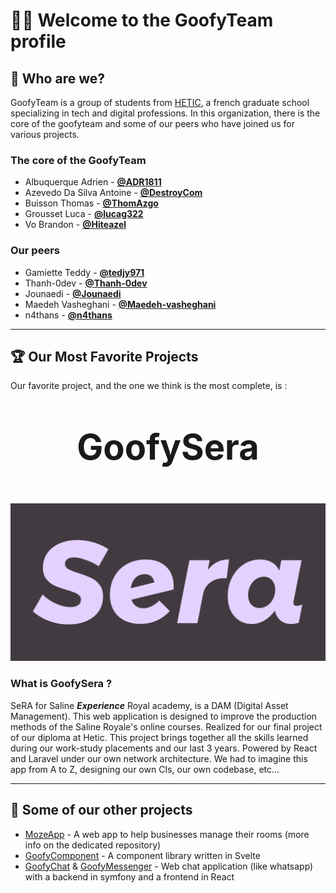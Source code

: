 # :wave::smile: Welcome to the GoofyTeam profile

## :thinking: Who are we?

GoofyTeam is a group of students from [HETIC](https://www.hetic.net/), a french graduate school specializing in tech and digital professions.
In this organization, there is the core of the goofyteam and some of our peers who have joined us for various projects.

### The core of the GoofyTeam

- Albuquerque Adrien - [**@ADR1811**](https://github.com/ADR1811)
- Azevedo Da Silva Antoine - [**@DestroyCom**](https://github.com/DestroyCom)
- Buisson Thomas - [**@ThomAzgo**](https://github.com/ThomAzgo)
- Grousset Luca - [**@lucag322**](https://github.com/lucag322)
- Vo Brandon - [**@Hiteazel**](https://github.com/Hiteazel)

### Our peers

- Gamiette Teddy - [**@tedjy971**](https://github.com/tedjy971)
- Thanh-0dev - [**@Thanh-0dev**](https://github.com/Thanh-0dev)
- Jounaedi - [**@Jounaedi**](https://github.com/Jounaedi)
- Maedeh Vasheghani - [**@Maedeh-vasheghani**](https://github.com/Maedeh-vasheghani)
- n4thans - [**@n4thans**](https://github.com/n4thans)

---

## :trophy: Our Most Favorite Projects

Our favorite project, and the one we think is the most complete, is :

<p style="text-align:center; font-size:4em; font-weight:bold">GoofySera</p>

[![GoofySera](https://raw.githubusercontent.com/GoofyComponent/.github/main/profile/sera.png)](https://github.com/GoofyComponent/GoofySeRA)

### What is GoofySera ?

SeRA for Saline _**Experience**_ Royal academy, is a DAM (Digital Asset Management).
This web application is designed to improve the production methods of the Saline Royale's online courses.
Realized for our final project of our diploma at Hetic.
This project brings together all the skills learned during our work-study placements and our last 3 years.
Powered by React and Laravel under our own network architecture.
We had to imagine this app from A to Z, designing our own CIs, our own codebase, etc...

---

## :rocket: Some of our other projects

- [MozeApp](https://github.com/FC-Bringue) - A web app to help businesses manage their rooms (more info on the dedicated repository)
- [GoofyComponent](https://github.com/GoofyComponent/GoofyComponent) - A component library written in Svelte
- [GoofyChat](https://github.com/GoofyComponent/GoofyChat) & [GoofyMessenger](https://github.com/GoofyComponent/GoofyMessenger) - Web chat application (like whatsapp) with a backend in symfony and a frontend in React
